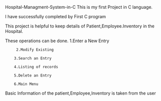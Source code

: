 Hospital-Managment-System-in-C
This is my first Project in C language.

I have successfully completed by First C program

This project is helpful to keep details of Patient,Employee.Inventory in the Hospital.

These operations can be done. 1.Enter a New Entry

         2.Modify Existing
         
        3.Search an Entry
        
        4.Listing of records
        
        5.Delete an Entry
        
        6.Main Menu
Basic Information of the patient,Employee,Inventory is taken from the user
